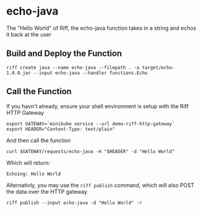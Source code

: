 echo-java
===

The "Hello World" of Riff, the echo-java function takes in a string and echos it back at the user

Build and Deploy the Function
---
```
riff create java --name echo-java --filepath . -a target/echo-1.0.0.jar --input echo-java --handler functions.Echo
```

Call the Function
---
If you havn't already, ensure your shell environment is setup with the Riff HTTP Gateway
```
export GATEWAY=`minikube service --url demo-riff-http-gateway`
export HEADER="Content-Type: text/plain"
```

And then call the function
```
curl $GATEWAY/requests/echo-java -H "$HEADER" -d "Hello World"
```

Which will return:
```
Echoing: Hello World
```

Alternativly, you may use the `riff publish` command, which will also POST the data over the HTTP gateway

```
riff publish --input echo-java -d "Hello World" -r
```